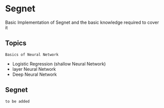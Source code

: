 # Segnet

Basic Implementation of Segnet and the basic knowledge required to cover it

## Topics

```
Basics of Neural Network

```
  * Logistic Regression (shallow Neural Network)
  * layer Neural Network
  * Deep Neural Network
            
## Segnet

```
to be added
```  
